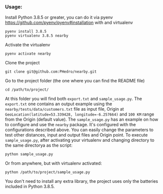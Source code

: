 ### Usage:
Install Python 3.8.5 or greater, you can do it via pyenv https://github.com/pyenv/pyenv#installation with and virtualenv
```commandline
pyenv install 3.8.5
pyenv virtualenv 3.8.5 nearby
```
Activate the virtualenv
```commandline
pyenv activate nearby
```
Clone the project
```commandline
git clone git@github.com:PHedro/nearby.git
```
Go to the project folder (the one where you can find the README file)
```commandline
cd /path/to/project/ 
```
At this folder you will find both `export.txt` and `sample_usage.py`. The `export.txt` one 
contains an output example using the `nearby/tests/data/customers.txt` file as 
input file, Origin at `GeoLocation(latitude=53.339428, longitude=-6.257664)` and
`100 KM` range from the Origin (default value). 
The `sample_usage.py` has an example on how to configure and use the `nearby` package.
It's configured with the configurations described above.
You can easily change the parameters to test other distances, input and output files and Origin point.
To execute `sample_usage.py`, after activating your virtualenv and changing directory to the same directorya as the script:
```commandline
python sample_usage.py
```
Or from anywhere, but with virtualenv activated:
```commandline
python /path/to/project/sample_usage.py
```

You don't need to install any extra library, the project uses only the batteries included in Python 3.8.5.